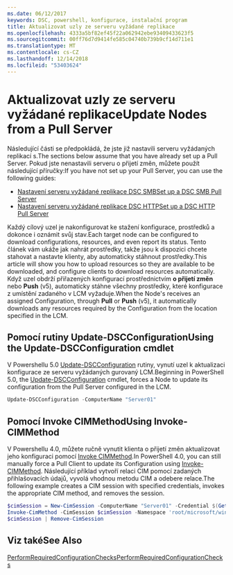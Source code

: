 ```yaml
---
ms.date: 06/12/2017
keywords: DSC, powershell, konfigurace, instalační program
title: Aktualizovat uzly ze serveru vyžádané replikace
ms.openlocfilehash: 4333a5bf82ef45f22a062942ebe93409433623f5
ms.sourcegitcommit: 00ff76d7d9414fe585c04740b739b9cf14d711e1
ms.translationtype: MT
ms.contentlocale: cs-CZ
ms.lasthandoff: 12/14/2018
ms.locfileid: "53403624"
---
```

# <a name="update-nodes-from-a-pull-server"></a><span data-ttu-id="52629-103">Aktualizovat uzly ze serveru vyžádané replikace</span><span class="sxs-lookup"><span data-stu-id="52629-103">Update Nodes from a Pull Server</span></span>

<span data-ttu-id="52629-104">Následující části se předpokládá, že jste již nastavili serveru vyžádaných replikací s.</span><span class="sxs-lookup"><span data-stu-id="52629-104">The sections below assume that you have already set up a Pull Server.</span></span> <span data-ttu-id="52629-105">Pokud jste nenastavili serveru o přijetí změn, můžete použít následující příručky:</span><span class="sxs-lookup"><span data-stu-id="52629-105">If you have not set up your Pull Server, you can use the following guides:</span></span>

- [<span data-ttu-id="52629-106">Nastavení serveru vyžádané replikace DSC SMB</span><span class="sxs-lookup"><span data-stu-id="52629-106">Set up a DSC SMB Pull Server</span></span>](pullServerSmb.md)
- [<span data-ttu-id="52629-107">Nastavení serveru vyžádané replikace DSC HTTP</span><span class="sxs-lookup"><span data-stu-id="52629-107">Set up a DSC HTTP Pull Server</span></span>](pullServer.md)

<span data-ttu-id="52629-108">Každý cílový uzel je nakonfigurovat ke stažení konfigurace, prostředků a dokonce i oznámit svůj stav.</span><span class="sxs-lookup"><span data-stu-id="52629-108">Each target node can be configured to download configurations, resources, and even report its status.</span></span> <span data-ttu-id="52629-109">Tento článek vám ukáže jak nahrát prostředky, takže jsou k dispozici chcete stahovat a nastavte klienty, aby automaticky stáhnout prostředky.</span><span class="sxs-lookup"><span data-stu-id="52629-109">This article will show you how to upload resources so they are available to be downloaded, and configure clients to download resources automatically.</span></span> <span data-ttu-id="52629-110">Když uzel obdrží přiřazených konfigurací prostřednictvím **o přijetí změn** nebo **Push** (v5), automaticky stáhne všechny prostředky, které konfigurace z umístění zadaného v LCM vyžaduje.</span><span class="sxs-lookup"><span data-stu-id="52629-110">When the Node's receives an assigned Configuration, through **Pull** or **Push** (v5), it automatically downloads any resources required by the Configuration from the location specified in the LCM.</span></span>

## <a name="using-the-update-dscconfiguration-cmdlet"></a><span data-ttu-id="52629-111">Pomocí rutiny Update-DSCConfiguration</span><span class="sxs-lookup"><span data-stu-id="52629-111">Using the Update-DSCConfiguration cmdlet</span></span>

<span data-ttu-id="52629-112">V Powershellu 5.0 [Update-DSCConfiguration](/powershell/module/psdesiredstateconfiguration/update-dscconfiguration) rutiny, vynutí uzel k aktualizaci konfigurace ze serveru vyžádaných gurovaný LCM.</span><span class="sxs-lookup"><span data-stu-id="52629-112">Beginning in PowerShell 5.0, the [Update-DSCConfiguration](/powershell/module/psdesiredstateconfiguration/update-dscconfiguration) cmdlet, forces a Node to update its configuration from the Pull Server configured in the LCM.</span></span>

```powershell
Update-DSCConfiguration -ComputerName "Server01"
```

## <a name="using-invoke-cimmethod"></a><span data-ttu-id="52629-113">Pomocí Invoke CIMMethod</span><span class="sxs-lookup"><span data-stu-id="52629-113">Using Invoke-CIMMethod</span></span>

<span data-ttu-id="52629-114">V Powershellu 4.0, můžete ručně vynutit klienta o přijetí změn aktualizovat jeho konfiguraci pomocí [Invoke CIMMethod](/powershell/module/cimcmdlets/invoke-cimmethod).</span><span class="sxs-lookup"><span data-stu-id="52629-114">In PowerShell 4.0, you can still manually force a Pull Client to update its Configuration using [Invoke-CIMMethod](/powershell/module/cimcmdlets/invoke-cimmethod).</span></span> <span data-ttu-id="52629-115">Následující příklad vytvoří relaci CIM pomocí zadaných přihlašovacích údajů, vyvolá vhodnou metodu CIM a odebere relace.</span><span class="sxs-lookup"><span data-stu-id="52629-115">The following example creates a CIM session with specified credentials, invokes the appropriate CIM method, and removes the session.</span></span>

```powershell
$cimSession = New-CimSession -ComputerName "Server01" -Credential $(Get-Credential)
Invoke-CimMethod -CimSession $cimSession -Namespace 'root/microsoft/windows/desiredstateconfiguration' -Class 'MSFT_DscLocalConfigurationManager' -MethodName 'PerformRequiredConfigurationChecks' -Arguments @{ 'Flags' = [uint32]1 } -Verbose
$cimSession | Remove-CimSession
```

## <a name="see-also"></a><span data-ttu-id="52629-116">Viz také</span><span class="sxs-lookup"><span data-stu-id="52629-116">See Also</span></span>

[<span data-ttu-id="52629-117">PerformRequiredConfigurationChecks</span><span class="sxs-lookup"><span data-stu-id="52629-117">PerformRequiredConfigurationChecks</span></span>](/powershell/dsc/msft-dsclocalconfigurationmanager-performrequiredconfigurationchecks)
